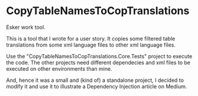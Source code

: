 # CopyTableNamesToCopTranslations
Esker work tool. 

This is a tool that I wrote for a user story. It copies some filtered table translations from some xml language files to other xml language files.

Use the "CopyTableNamesToCopTranslations.Core.Tests" project to execute the code. The other projects need different dependecies and xml files to be executed on other environments than mine.

And, hence it was a small and (kind of) a standalone project, I decided to modify it and use it to illustrate a Dependency Injection article on Medium. 
